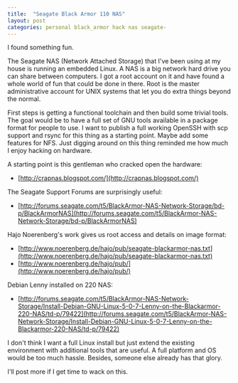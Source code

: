 ```yaml
---
title:  "Seagate Black Armor 110 NAS"
layout: post
categories: personal black_armor hack nas seagate-
---
```


I found something fun.

The Seagate NAS (Network Attached Storage) that I've been using at my house is running an embedded Linux. A NAS is a big network hard drive you can share between computers.  I got a root account on it and have found a whole world of fun that could be done in there.  Root is the master administrative account for UNIX systems that let you do extra things beyond the normal.

First steps is getting a functional toolchain and then build some trivial tools.  The goal would be to have a full set of GNU tools available in a package format for people to use.  I want to publish a full working OpenSSH with scp support and rsync for this thing as a starting point. Maybe add some features for NFS. Just digging around on this thing reminded me how much I enjoy hacking on hardware.

<!-- excerpt-end -->

A starting point is this gentleman who cracked open the hardware:
* [http://crapnas.blogspot.com/](http://crapnas.blogspot.com/)

The Seagate Support Forums are surprisingly useful:
* [http://forums.seagate.com/t5/BlackArmor-NAS-Network-Storage/bd-p/BlackArmorNAS](http://forums.seagate.com/t5/BlackArmor-NAS-Network-Storage/bd-p/BlackArmorNAS)

Hajo Noerenberg's work gives us root access and details on image format:
* [http://www.noerenberg.de/hajo/pub/seagate-blackarmor-nas.txt](http://www.noerenberg.de/hajo/pub/seagate-blackarmor-nas.txt)
* [http://www.noerenberg.de/hajo/pub/](http://www.noerenberg.de/hajo/pub/)

Debian Lenny installed on 220 NAS:
* [http://forums.seagate.com/t5/BlackArmor-NAS-Network-Storage/Install-Debian-GNU-Linux-5-0-7-Lenny-on-the-Blackarmor-220-NAS/td-p/79422](http://forums.seagate.com/t5/BlackArmor-NAS-Network-Storage/Install-Debian-GNU-Linux-5-0-7-Lenny-on-the-Blackarmor-220-NAS/td-p/79422)

I don't think I want a full Linux install but just extend the existing environment with additional tools that are useful.  A full platform and OS would be too much hassle. Besides, someone else already has that glory.

I'll post more if I get time to wack on this.
